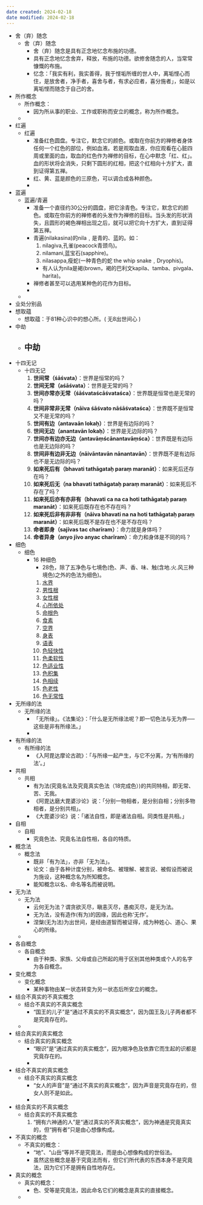 ```yaml
---
date created: 2024-02-18
date modified: 2024-02-18
---
```

- 舍（弃）随念
    - 舍（弃）随念
        - 舍（弃）随念是具有正念地忆念布施的功德。 
        - 具有正念地忆念舍弃，释放，布施的功德。欲修舍随念的人，当常常慷慨的布施。
        - 忆念：「我实有利，我实善得，我于悭垢所缠的世人中，离垢悭心而住，是放舍者，净手者，喜舍与者，有求必应者，喜分施者」，如是以离垢悭而随念于自己的舍。
- 所作概念
    - 所作概念：
        - 因为所从事的职业、工作或职称而安立的概念，称为所作概念。
    - 
- 红遍
    - 红遍
        - 准备红色圆盘。专注它，默念它的颜色。或取在你前方的禅修者身体任何一个红色的部位，例如血液。若是观取血液，你应观看在心脏四周或里面的血，取血的红色作为禅修的目标，在心中默念「红、红」。血的形状将会消失，只剩下圆形的红相，把这个红相向十方扩大，直到证得第五禅。
        - 红、黄、蓝是颜色的三原色，可以调合成各种颜色。
        - 
- 蓝遍
    - 蓝遍/青遍
        - 准备一个直径约30公分的圆盘，把它涂青色。专注它，默念它的颜色。或取在你前方的禅修者的头发作为禅修的目标。当头发的形状消失，且圆形的褐色禅相出现之后，就可以把它向十方扩大，直到证得第五禅。
        - 青遍(nilakasina)的nila﹐是青的、蓝的。如：
            1. nilagiva,孔雀(peacock青颈鸟)。 
            2. nilamani,蓝宝石(sapphire)。
            3. nilasappa,瘦蛇(一种青色的蛇 the whip snake﹐Dryophis)。
            - 有人认为nila是褐(brown，褐的巴利文kapila、tamba、pivgala、harita)。
        - 禅修者甚至可以选用某种色的花作为目标。
        - 
    - 
- 业处分别品
- 想取蕴
    - 想取蕴：于81种心识中的想心所。( 无8出世间心 )
- 中劫
    - 中劫
        - 
- 十四无记
    - 十四无记
        1. **世间常（śāśvata）**：世界是恒常的吗？
        2. **世间无常（aśāśvata）**：世界是无常的吗？
        3. **世间亦常亦无常（śāśvataścāśvataśca）**：世界既是恒常也是无常的吗？
        4. **世间非常非无常（nāiva śāśvato nāśāśvataśca）**：世界既不是恒常又不是无常的吗？
        5. **世间有边（antavaān lokaḥ）**：世界是有边际的吗？
        6. **世间无边（anantavān lokaḥ）**：世界是无边际的吗？
        7. **世间亦有边亦无边（antavāṃścānantavāṃśca）**：世界既是有边际也是无边际的吗？
        8. **世间非有边非无边（nāivāntavān nānantavān）**：世界既不是有边际也不是无边际的吗？
        9. **如来死后有（bhavati tathāgataḥ paraṃ maranāt）**：如来死后还存在吗？
        10. **如来死后无（na bhavati tathāgataḥ paraṃ maranāt）**：如来死后不存在了吗？
        11. **如来死后亦有亦非有（bhavati ca na ca hoti tathāgataḥ paraṃ maranāt）**：如来死后既存在也不存在吗？
        12. **如来死后非有非非有（nāiva bhavati na na hoti tathāgataḥ paraṃ maranāt）**：如来死后既不是存在也不是不存在吗？
        13. **命者即身（sajīvas tac charīram）**：命力就是身体吗？
        14. **命者异身（anyo jīvo anyac charīram）**：命力和身体是不同的吗？
- 细色
    - 细色
        - 16 种细色
            - 28色，除了五净色与七境色(色、声、香、味、触(含地.火.风三种境色)之外的色法为细色)。
            1. [水界](水界.md) 
            2. [男性根](男性根.md) 
            3. [女性根](女性根.md) 
            4. [心所依处](心所依处.md) 
            5. [命根色](命根色.md) 
            6. [食素](食素.md) 
            7. [空界](空界.md) 
            8. [身表](身表.md) 
            9. [语表](语表.md) 
            10. [色轻快性](色轻快性.md) 
            11. [色柔软性](色柔软性/色柔软性.md) 
            12. [色适业性](色适业性.md) 
            13. [色积集](色积集.md) 
            14. [色相续](色相续.md) 
            15. [色老性](色老性.md) 
            16. [色无常性](色无常性.md) 
- 无所缘的法
    - 无所缘的法
        - 「无所缘」。《法集论》：「什么是无所缘法呢？即一切色法与无为界──这些是非有所缘法。」
        - 
- 有所缘的法
    - 有所缘的法
        - 《入阿毘达摩论古疏》：「与所缘一起产生，与它不分离，为‘有所缘的法’。」
- 共相
    - 共相
        - 有为法(究竟名法及究竟真实色法（18完成色）)的共同特相，即无常、苦、无我。
        - 《阿毘达磨大毘婆沙论》说：「分别一物相者，是分别自相；分别多物相者，是分别共相」。
        - 《大毘婆沙论》说：「诸法自性，即是诸法自相。同类性是共相。」
- 自相
    - 自相
        - 究竟色法、究竟名法自性相，各自的特质。
- 概念法
    - 概念法
        - 既非「有为法」，亦非「无为法」。
        - 论文：由于各种计度分别，被命名、被理解、被言说、被假设而被说为施设，这种概念名为所知概念。
        - 能知概念以名、命名等名而被说明。
- 无为法
    - 无为法
        - 云何无为法？谓贪欲灭尽，瞋恚灭尽，愚痴灭尽，是无为法。
        - 无为法，没有造作(有为)的因缘，因此也称‘无作’。
        - 涅槃(无为法)为出世间，是经由道智而被证得，成为种姓心、道心、果心的所缘。
    - 
- 各自概念
    - 各自概念
        - 由于种类、家族、父母或自己所起的用于区别其他种类或个人的名字为各自概念。
- 变化概念
    - 变化概念
        - 某种事物由某一状态转变为另一状态后所安立的概念。
- 结合不真实的不真实概念
    - 结合不真实的不真实概念
        - “国王的儿子”是“通过不真实的不真实概念”，因为国王及儿子两者都不是究竟存在的。
    - 
- 结合真实的真实概念
    - 结合真实的真实概念
        - “眼识”是“通过真实的真实概念”，因为眼净色及依靠它而生起的识都是究竟存在的。
        - 
- 结合不真实的真实概念
    - 结合不真实的真实概念
        - “女人的声音”是“通过不真实的真实概念”，因为声音是究竟存在的，但女人则不是如此。
        - 
- 结合真实的不真实概念
    - 结合真实的不真实概念
        1. “拥有六神通的人”是“通过真实的不真实概念”，因为神通是究竟真实的，但“拥有者”只是由心想像构成。
- 不真实的概念
    - 不真实的概念：
        - “地”、“山岳”等并不是究竟法，而是由心想像构成的世俗法。
        - 虽然这些概念是基于究竟法而有，但它们所代表的东西本身不是究竟法，因为它们不是拥有自性地存在。 
- 真实的概念
    - 真实的概念：
        - 色、受等是究竟法，因此命名它们的概念是真实的直接概念。 
    - 
